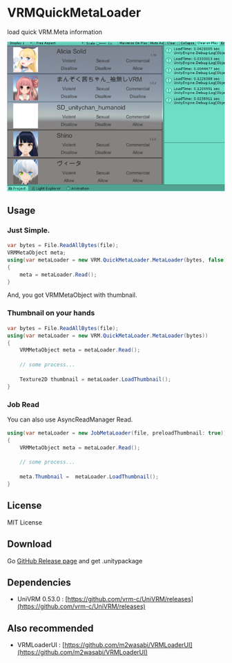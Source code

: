 # VRMQuickMetaLoader
load quick VRM.Meta information

![Demo](Docs/images/demo_ss01.png)

## Usage

### Just Simple.

```csharp
var bytes = File.ReadAllBytes(file);
VRMMetaObject meta;
using(var metaLoader = new VRM.QuickMetaLoader.MetaLoader(bytes, false))
{
	meta = metaLoader.Read();
}
```

And, you got VRMMetaObject with thumbnail.

### Thumbnail on your hands

```csharp
var bytes = File.ReadAllBytes(file);
using(var metaLoader = new VRM.QuickMetaLoader.MetaLoader(bytes))
{
	VRMMetaObject meta = metaLoader.Read();

	// some process...

	Texture2D thumbnail = metaLoader.LoadThumbnail();
}
```

### Job Read

You can also use AsyncReadManager Read.

```csharp
using(var metaLoader = new JobMetaLoader(file, preloadThumbnail: true))
{
	VRMMetaObject meta = metaLoader.Read();

	// some process...

	meta.Thumbnail =  metaLoader.LoadThumbnail();
}
```

## License

MIT License

## Download

Go [GitHub Release page](https://github.com/m2wasabi/VRMQuickMetaLoader/releases)
  and get .unitypackage

## Dependencies

 + UniVRM 0.53.0 : [https://github.com/vrm-c/UniVRM/releases](https://github.com/vrm-c/UniVRM/releases)

## Also recommended

 + VRMLoaderUI : [https://github.com/m2wasabi/VRMLoaderUI](https://github.com/m2wasabi/VRMLoaderUI)
